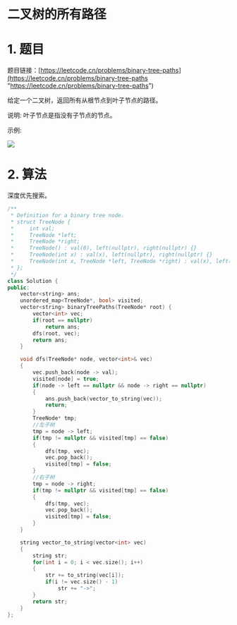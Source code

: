 # 二叉树的所有路径

# 1. 题目

题目链接：[https://leetcode.cn/problems/binary-tree-paths](https://leetcode.cn/problems/binary-tree-paths "https://leetcode.cn/problems/binary-tree-paths")

给定一个二叉树，返回所有从根节点到叶子节点的路径。

说明: 叶子节点是指没有子节点的节点。

示例:&#x20;

![](https://code-thinking-1253855093.file.myqcloud.com/pics/2021020415161576.png)

# 2. 算法

深度优先搜索。

```c++
/**
 * Definition for a binary tree node.
 * struct TreeNode {
 *     int val;
 *     TreeNode *left;
 *     TreeNode *right;
 *     TreeNode() : val(0), left(nullptr), right(nullptr) {}
 *     TreeNode(int x) : val(x), left(nullptr), right(nullptr) {}
 *     TreeNode(int x, TreeNode *left, TreeNode *right) : val(x), left(left), right(right) {}
 * };
 */
class Solution {
public:
    vector<string> ans;
    unordered_map<TreeNode*, bool> visited;
    vector<string> binaryTreePaths(TreeNode* root) {
        vector<int> vec;
        if(root == nullptr)
            return ans;
        dfs(root, vec);
        return ans;
    }

    void dfs(TreeNode* node, vector<int>& vec)
    {
        vec.push_back(node -> val);
        visited[node] = true;
        if(node -> left == nullptr && node -> right == nullptr)
        {
            ans.push_back(vector_to_string(vec));
            return;
        }
        TreeNode* tmp;
        //左子树
        tmp = node -> left;
        if(tmp != nullptr && visited[tmp] == false)
        {
            dfs(tmp, vec);
            vec.pop_back();
            visited[tmp] = false;
        }
        //右子树
        tmp = node -> right;
        if(tmp != nullptr && visited[tmp] == false)
        {
            dfs(tmp, vec);
            vec.pop_back();
            visited[tmp] = false;
        }
    }

    string vector_to_string(vector<int> vec)
    {
        string str;
        for(int i = 0; i < vec.size(); i++)
        {
            str += to_string(vec[i]);
            if(i != vec.size() - 1)
                str += "->";
        }
        return str;
    }
};
```
